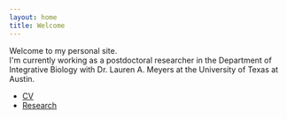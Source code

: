 ```yaml
---
layout: home
title: Welcome
---
```


Welcome to my personal site.  
I'm currently working as a postdoctoral researcher in the Department of Integrative Biology with Dr. Lauren A. Meyers at the University of Texas at Austin.

- [CV](cv.html)
- [Research](research.html)

